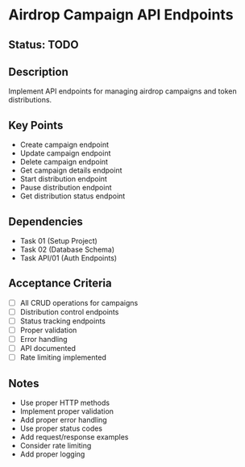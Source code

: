 # Airdrop Campaign API Endpoints

## Status: TODO

## Description
Implement API endpoints for managing airdrop campaigns and token distributions.

## Key Points
- Create campaign endpoint
- Update campaign endpoint
- Delete campaign endpoint
- Get campaign details endpoint
- Start distribution endpoint
- Pause distribution endpoint
- Get distribution status endpoint

## Dependencies
- Task 01 (Setup Project)
- Task 02 (Database Schema)
- Task API/01 (Auth Endpoints)

## Acceptance Criteria
- [ ] All CRUD operations for campaigns
- [ ] Distribution control endpoints
- [ ] Status tracking endpoints
- [ ] Proper validation
- [ ] Error handling
- [ ] API documented
- [ ] Rate limiting implemented

## Notes
- Use proper HTTP methods
- Implement proper validation
- Add proper error handling
- Use proper status codes
- Add request/response examples
- Consider rate limiting
- Add proper logging 
